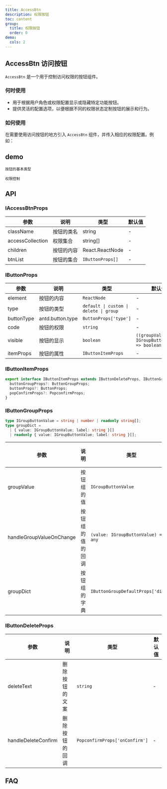 ```yaml
---
title: AccessBtn
description: 权限按钮
toc: content
group:
  title: 权限按钮
  order: 0
demo:
  cols: 2
---
```


## AccessBtn 访问按钮

`AccessBtn` 是一个用于控制访问权限的按钮组件。

### 何时使用

- 用于根据用户角色或权限配置显示或隐藏特定功能按钮。
- 提供灵活的配置选项，以便根据不同的权限状态定制按钮的展示和行为。

### 如何使用

在需要使用访问按钮的地方引入 `AccessBtn` 组件，并传入相应的权限配置。例如：

## demo

<code src='./demo/type.tsx' description="default | custom | delete | group">按钮的基本类型</code>

<code src='./demo/access.tsx' description="通过 accessCollection(string[]) 属性 传入对应的 code">权限控制</code>

## API

### IAccessBtnProps

| 参数             | 说明       | 类型             | 默认值 |
| ---------------- | ---------- | ---------------- | ------ |
| className        | 按钮的类名 | string           | -      |
| accessCollection | 权限集合   | string[]         | -      |
| children         | 按钮的内容 | React.ReactNode  | -      |
| btnList          | 按钮的集合 | `IButtonProps[]` | -      |

### IButtonProps

| 参数       | 说明             | 类型                                   | 默认值                                          |
| ---------- | ---------------- | -------------------------------------- | ----------------------------------------------- |
| element    | 按钮的内容       | `ReactNode`                            | -                                               |
| type       | 按钮的类型       | `default \| custom \| delete \| group` | -                                               |
| buttonType | antd.button.type | `ButtonProps['type']`                  | -                                               |
| code       | 按钮的权限       | `string`                               | -                                               |
| visible    | 按钮的显示       | `boolean`                              | `((groupValue?: IGroupButtonValue) => boolean)` |
| itemProps  | 按钮的属性       | `IButtonItemProps`                     | -                                               |

### IButtonItemProps

```ts
export interface IButtonItemProps extends IButtonDeleteProps, IButtonGroupProps {
  buttonGroupProps?: ButtonGroupProps;
  buttonProps?: ButtonProps;
  popConfirmProps?: PopconfirmProps;
}
```

### IButtonGroupProps

```ts
type IGroupButtonValue = string | number | readonly string[];
type groupDict =
  | { value: IGroupButtonValue; label: string }[]
  | readonly { value: IGroupButtonValue; label: string }[];
```

| 参数                     | 说明             | 类型                                | 默认值 |
| ------------------------ | ---------------- | ----------------------------------- | ------ |
| groupValue               | 按钮组的值       | `IGroupButtonValue`                 | -      |
| handleGroupValueOnChange | 按钮组的值的回调 | `(value: IGroupButtonValue) => any` | -      |
| groupDict                | 按钮组的字典     | `IButtonGroupDefaultProps['dict']`  | -      |

### IButtonDeleteProps

| 参数                | 说明           | 类型                           | 默认值 |
| ------------------- | -------------- | ------------------------------ | ------ |
| deleteText          | 删除按钮的文案 | `string`                       | -      |
| handleDeleteConfirm | 删除按钮的回调 | `PopconfirmProps['onConfirm']` | -      |

## FAQ
